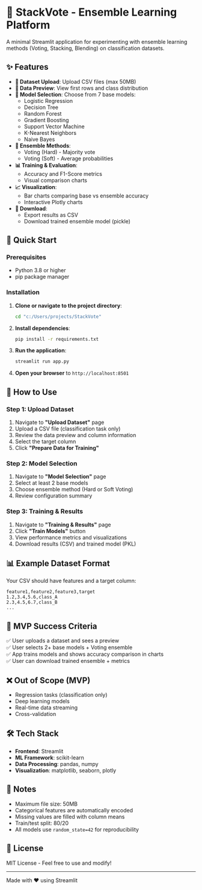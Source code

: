 # 🎯 StackVote - Ensemble Learning Platform

A minimal Streamlit application for experimenting with ensemble learning methods (Voting, Stacking, Blending) on classification datasets.

## ✨ Features

- **📁 Dataset Upload**: Upload CSV files (max 50MB)
- **👀 Data Preview**: View first rows and class distribution
- **🤖 Model Selection**: Choose from 7 base models:
  - Logistic Regression
  - Decision Tree
  - Random Forest
  - Gradient Boosting
  - Support Vector Machine
  - K-Nearest Neighbors
  - Naive Bayes
- **🔗 Ensemble Methods**: 
  - Voting (Hard) - Majority vote
  - Voting (Soft) - Average probabilities
- **📊 Training & Evaluation**: 
  - Accuracy and F1-Score metrics
  - Visual comparison charts
- **📈 Visualization**: 
  - Bar charts comparing base vs ensemble accuracy
  - Interactive Plotly charts
- **💾 Download**: 
  - Export results as CSV
  - Download trained ensemble model (pickle)

## 🚀 Quick Start

### Prerequisites

- Python 3.8 or higher
- pip package manager

### Installation

1. **Clone or navigate to the project directory**:
   ```bash
   cd "c:/Users/projects/StackVote"
   ```

2. **Install dependencies**:
   ```bash
   pip install -r requirements.txt
   ```

3. **Run the application**:
   ```bash
   streamlit run app.py
   ```

4. **Open your browser** to `http://localhost:8501`

## 📖 How to Use

### Step 1: Upload Dataset
1. Navigate to **"Upload Dataset"** page
2. Upload a CSV file (classification task only)
3. Review the data preview and column information
4. Select the target column
5. Click **"Prepare Data for Training"**

### Step 2: Model Selection
1. Navigate to **"Model Selection"** page
2. Select at least 2 base models
3. Choose ensemble method (Hard or Soft Voting)
4. Review configuration summary

### Step 3: Training & Results
1. Navigate to **"Training & Results"** page
2. Click **"Train Models"** button
3. View performance metrics and visualizations
4. Download results (CSV) and trained model (PKL)

## 📊 Example Dataset Format

Your CSV should have features and a target column:

```csv
feature1,feature2,feature3,target
1.2,3.4,5.6,class_A
2.3,4.5,6.7,class_B
...
```

## 🎯 MVP Success Criteria

✅ User uploads a dataset and sees a preview  
✅ User selects 2+ base models + Voting ensemble  
✅ App trains models and shows accuracy comparison in charts  
✅ User can download trained ensemble + metrics  

## ❌ Out of Scope (MVP)

- Regression tasks (classification only)
- Deep learning models
- Real-time data streaming
- Cross-validation

## 🛠️ Tech Stack

- **Frontend**: Streamlit
- **ML Framework**: scikit-learn
- **Data Processing**: pandas, numpy
- **Visualization**: matplotlib, seaborn, plotly

## 📝 Notes

- Maximum file size: 50MB
- Categorical features are automatically encoded
- Missing values are filled with column means
- Train/test split: 80/20
- All models use `random_state=42` for reproducibility


## 📄 License

MIT License - Feel free to use and modify!

---

Made with ❤️ using Streamlit

